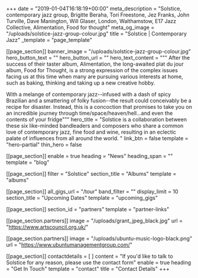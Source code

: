 +++
date = "2019-01-04T16:18:19+00:00"
meta_description = "Solstice, contemporary jazz group, Brigitte Beraha, Tori Freestone, Jez Franks, John Turville, Dave Manington, Will Glaser, London, Walthamstow, E17 Jazz Collective, Alimentation, Food for thought"
meta_og_image = "/uploads/solstice-jazz-group-colour.jpg"
title = "Solstice | Contemporary Jazz"
_template = "page_template"

[[page_section]]
banner_image = "/uploads/solstice-jazz-group-colour.jpg"
hero_button_text = ""
hero_button_url = ""
hero_text_content = """
After the success of their taster album, Alimentation, the long-awaited plat du jour album, Food for Thought, is a strong expression of the complex issues facing us at this time when many are pursuing various interests at home, such as baking, thinking and taking up a new creative hobby.

With a melange of contemporary jazz--infused with a dash of spicy Brazilian and a smattering of folky fusion--the result could conceivably be a recipe for disaster. Instead, this is a concoction that promises to take you on an incredible journey through time/space/heaven/hell…and even the contents of your fridge"""
hero_title = "Solstice is a collaboration between these six like-minded bandleaders and composers who share a common love of contemporary jazz, fine food and wine, resulting in an eclectic palate of influences from all around the world.  "
link_btn = false
template = "hero-partial"
thin_hero = false

[[page_section]]
enable = true
heading = "News"
heading_span = ""
template = "blog"

[[page_section]]
filter = "Solstice"
section_title = "Albums"
template = "albums"

[[page_section]]
all_gigs_url = "/tour"
band_filter = ""
display_limit = 10
section_title = "Upcoming Dates"
template = "upcoming_gigs"

[[page_section]]
section_id = "partners"
template = "partner-links"

  [[page_section.partners]]
  image = "/uploads/grant_jpeg_black.jpg"
  url = "https://www.artscouncil.org.uk/"

  [[page_section.partners]]
  image = "/uploads/ubuntu-music-logo-black.png"
  url = "https://www.ubuntumanagementgroup.com/"

[[page_section]]
contactdetails = [ ]
content = "If you'd like to talk to Solstice for any reason, please use the contact form"
enable = true
heading = "Get In Touch"
template = "contact"
title = "Contact Details"
+++


